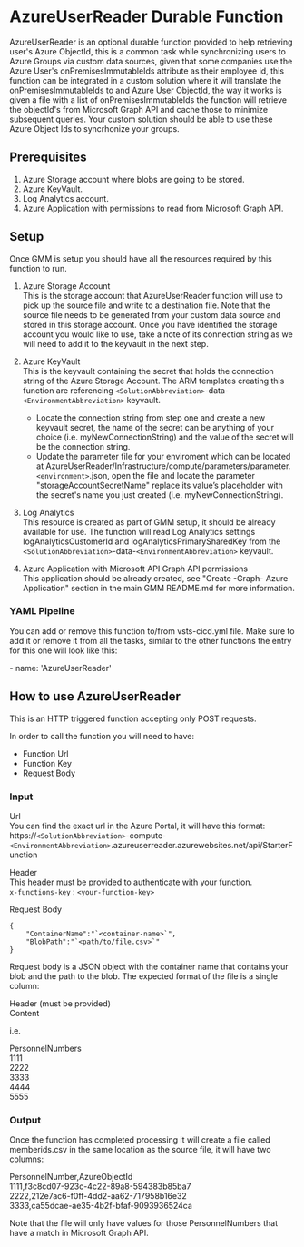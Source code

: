 # AzureUserReader Durable Function

AzureUserReader is an optional durable function provided to help retrieving user's Azure ObjectId, this is a common task while synchronizing users to Azure Groups via custom data sources, given that some companies use the Azure User's onPremisesImmutableIds attribute as their employee id, this function can be integrated in a custom solution where it will translate the onPremisesImmutableIds to and Azure User ObjectId, the way it works is given a file with a list of onPremisesImmutableIds the function will retrieve the objectId's from Microsoft Graph API and cache those to minimize subsequent queries. Your custom solution should be able to use these Azure Object Ids to syncrhonize your groups.

## Prerequisites
1.	Azure Storage account where blobs are going to be stored.
2.	Azure KeyVault.
3.	Log Analytics account.
4.	Azure Application with permissions to read from Microsoft Graph API.

## Setup

Once GMM is setup you should have all the resources required by this function to run.

1. Azure Storage Account  
 This is the storage account that AzureUserReader function will use to pick up the source file and write to a destination file. Note that the source file needs to be generated from your custom data source and stored in this storage account.
 Once you have identified the storage account you would like to use, take a note of its connection string as we will need to add it to the keyvault in the next step.

2. Azure KeyVault  
 This is the keyvault containing the secret that holds the connection string of the Azure Storage Account. 
 The ARM templates creating this function are referencing `<SolutionAbbreviation>`-data-`<EnvironmentAbbreviation>` keyvault.
   - Locate the connection string from step one and create a new keyvault secret, the name of the secret can be anything of your choice (i.e. myNewConnectionString) and the value of the secret will be the connection string.   
   - Update the parameter file for your enviroment which can be located at AzureUserReader/Infrastructure/compute/parameters/parameter.`<environment>`.json, open the file and locate the parameter "storageAccountSecretName" replace its value’s placeholder with the secret's name you just created (i.e. myNewConnectionString).

3. Log Analytics  
 This resource is created as part of GMM setup, it should be already available for use.
 The function will read Log Analytics settings logAnalyticsCustomerId and logAnalyticsPrimarySharedKey from the `<SolutionAbbreviation>`-data-`<EnvironmentAbbreviation>` keyvault.

4. Azure Application with Microsoft API Graph API permissions  
 This application should be already created, see "Create <solutionAbbreviation>-Graph-<environmentAbbreviation> Azure Application" section in the main GMM README.md for more information.
 
 ### YAML Pipeline

You can add or remove this function to/from vsts-cicd.yml file. Make sure to add it or remove it from all the tasks, similar to the other functions the entry for this one will look like this:

\- name: 'AzureUserReader'

## How to use AzureUserReader

This is an HTTP triggered function accepting only POST requests.

In order to call the function you will need to have:
- Function Url
- Function Key
- Request Body

### Input
Url  
You can find the exact url in the Azure Portal, it will have this format:  
https://`<SolutionAbbreviation>`-compute-`<EnvironmentAbbreviation>`.azureuserreader.azurewebsites.net/api/StarterFunction

Header  
This header must be provided to authenticate with your function.  
`x-functions-key` : `<your-function-key>`

Request Body
```
{ 
    "ContainerName":"`<container-name>`",
    "BlobPath":"`<path/to/file.csv>`"
}
```

Request body is a JSON object with the container name that contains your blob and the path to the blob. The expected format of the file is a single column:

Header (must be provided)  
Content

i.e.

PersonnelNumbers  
1111  
2222  
3333  
4444  
5555  

### Output

Once the function has completed processing it will create a file called memberids.csv in the same location as the source file, it will have two columns:

PersonnelNumber,AzureObjectId  
1111,f3c8cd07-923c-4c22-89a8-594383b85ba7  
2222,212e7ac6-f0ff-4dd2-aa62-717958b16e32  
3333,ca55dcae-ae35-4b2f-bfaf-9093936524ca  

Note that the file will only have values for those PersonnelNumbers that have a match in Microsoft Graph API.